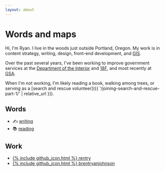 ```yaml
---
layout: about
---
```


# Words and maps

Hi, I'm Ryan. I live in the woods just outside Portland, Oregon. My work is in content strategy, writing, design, front-end development, and [GIS](https://en.wikipedia.org/wiki/Geographic_information_science).

Over the past several years, I've been working to improve government services at the [Department of the Interior](https://www.doi.gov/) and [18F](https://18f.gsa.gov/), and most recently at [GSA](https://www.gsa.gov/). 

When I'm not working, I'm likely reading a book, walking among trees, or serving as a [search and rescue volunteer]({{ '/joining-search-and-rescue-part-1/' | relative_url }}).

## Words
<ul class="contact-list">
    <li>✍️ <a href="/posts">writing</a></li>
    <li>📚 <a href="/books">reading</a></li>
</ul>

## Work
<ul class="contact-list">
    <li><a href="https://github.com/rentry">{% include github_icon.html %} rentry</a></li>
    <li><a href="https://github.com/brentryanjohnson">{% include github_icon.html %} brentryanjohnson</a></li>
</ul>